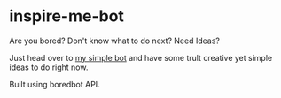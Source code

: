 # inspire-me-bot

Are you bored? Don't know what to do next? Need Ideas?

Just head over to [my simple bot](https://inspirebot.rtokas.com/) and have some trult creative yet simple ideas to do right now.

Built using boredbot API.
